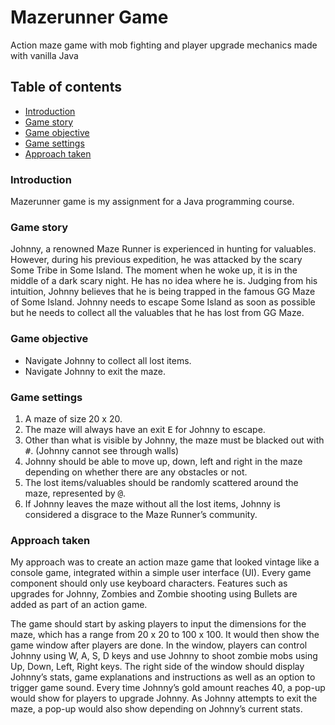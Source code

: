 # Mazerunner Game
Action maze game with mob fighting and player upgrade mechanics made with vanilla Java

## Table of contents
- [Introduction](#Introduction)
- [Game story](#Game-story)
- [Game objective](#Game-objective)
- [Game settings](#Game-settings)
- [Approach taken](#Approach-taken)

### Introduction
Mazerunner game is my assignment for a Java programming course.

### Game story
Johnny, a renowned Maze Runner is experienced in hunting for valuables. However, during his previous expedition, he was attacked by the scary Some Tribe in Some Island. The moment when he woke up, it is in the middle of a dark scary night. He has no idea where he is.
Judging from his intuition, Johnny believes that he is being trapped in the famous GG Maze of Some Island. Johnny needs to escape Some Island as soon as possible but he needs to collect all the valuables that he has lost from GG Maze.

### Game objective
- Navigate Johnny to collect all lost items.
- Navigate Johnny to exit the maze.

### Game settings
1. A maze of size 20 x 20.
2. The maze will always have an exit <kbd>E</kbd> for Johnny to escape.
3. Other than what is visible by Johnny, the maze must be blacked out with <kbd>#</kbd>. (Johnny cannot see through walls)
4. Johnny should be able to move up, down, left and right in the maze depending on whether there are any obstacles or not.
5. The lost items/valuables should be randomly scattered around the maze, represented by <kbd>@</kbd>.
6. If Johnny leaves the maze without all the lost items, Johnny is considered a disgrace to the Maze Runner’s community.

### Approach taken 
My approach was to create an action maze game that looked vintage like a console game, integrated within a simple user interface (UI). Every game component should only use keyboard characters. Features such as upgrades for Johnny, Zombies and Zombie shooting using Bullets are added as part of an action game.

The game should start by asking players to input the dimensions for the maze, which has a range from 20 x 20 to 100 x 100. It would then show the game window after players are done. In the window, players can control Johnny using W, A, S, D keys and use Johnny to shoot zombie mobs using Up, Down, Left, Right keys. The right side of the window should display Johnny’s stats, game explanations and instructions as well as an option to trigger game sound. Every time Johnny’s gold amount reaches 40, a pop-up would show for players to upgrade Johnny. As Johnny attempts to exit the maze, a pop-up would also show depending on Johnny’s current stats.
